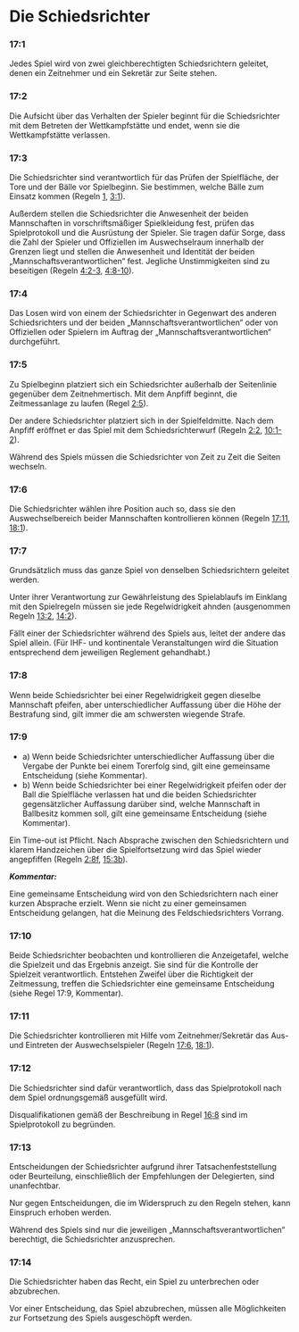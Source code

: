# Die Schiedsrichter

### 17:1
Jedes Spiel wird von zwei gleichberechtigten Schiedsrichtern
geleitet, denen ein Zeitnehmer und ein Sekretär zur Seite stehen.

### 17:2
Die Aufsicht über das Verhalten der Spieler beginnt für die
Schiedsrichter mit dem Betreten der Wettkampfstätte und endet,
wenn sie die Wettkampfstätte verlassen.

### 17:3
Die Schiedsrichter sind verantwortlich für das Prüfen der Spielfläche,
der Tore und der Bälle vor Spielbeginn. Sie bestimmen, welche Bälle
zum Einsatz kommen (Regeln [1](#1:1), [3:1](#3:1)).

Außerdem stellen die Schiedsrichter die Anwesenheit der beiden
Mannschaften in vorschriftsmäßiger Spielkleidung fest, prüfen das
Spielprotokoll und die Ausrüstung der Spieler. Sie tragen dafür
Sorge, dass die Zahl der Spieler und Offiziellen im Auswechselraum
innerhalb der Grenzen liegt und stellen die Anwesenheit und
Identität der beiden „Mannschaftsverantwortlichen“ fest. Jegliche
Unstimmigkeiten sind zu beseitigen (Regeln [4:2-3](#4:2), [4:8-10](#4:8)).

### 17:4
Das Losen wird von einem der Schiedsrichter in Gegenwart des
anderen Schiedsrichters und der beiden „Mannschaftsverantwortlichen“ oder von Offiziellen oder Spielern im Auftrag der
„Mannschaftsverantwortlichen“ durchgeführt.

### 17:5
Zu Spielbeginn platziert sich ein Schiedsrichter außerhalb der
Seitenlinie gegenüber dem Zeitnehmertisch. Mit dem Anpfiff beginnt,
die Zeitmessanlage zu laufen (Regel [2:5](#2:5)).

Der andere Schiedsrichter platziert sich in der Spielfeldmitte. Nach
dem Anpfiff eröffnet er das Spiel mit dem Schiedsrichterwurf (Regeln [2:2](#2:2), [10:1-2](#10:1)).

Während des Spiels müssen die Schiedsrichter von Zeit zu Zeit die
Seiten wechseln.

### 17:6
Die Schiedsrichter wählen ihre Position auch so, dass sie den
Auswechselbereich beider Mannschaften kontrollieren können (Regeln [17:11](#17:11), [18:1](#18:1)).

### 17:7
Grundsätzlich muss das ganze Spiel von denselben Schiedsrichtern
geleitet werden.

Unter ihrer Verantwortung zur Gewährleistung des Spielablaufs im
Einklang mit den Spielregeln müssen sie jede Regelwidrigkeit
ahnden (ausgenommen Regeln [13:2](#13:2), [14:2](#14:2)).

Fällt einer der Schiedsrichter während des Spiels aus, leitet der
andere das Spiel allein. (Für IHF- und kontinentale Veranstaltungen
wird die Situation entsprechend dem jeweiligen Reglement
gehandhabt.)

### 17:8
Wenn beide Schiedsrichter bei einer Regelwidrigkeit gegen dieselbe
Mannschaft pfeifen, aber unterschiedlicher Auffassung über die
Höhe der Bestrafung sind, gilt immer die am schwersten wiegende
Strafe.

### 17:9
- a) Wenn beide Schiedsrichter unterschiedlicher Auffassung über die
Vergabe der Punkte bei einem Torerfolg sind, gilt eine
gemeinsame Entscheidung (siehe Kommentar).
- b) Wenn beide Schiedsrichter bei einer Regelwidrigkeit pfeifen oder
der Ball die Spielfläche verlassen hat und die beiden
Schiedsrichter gegensätzlicher Auffassung darüber sind, welche
Mannschaft in Ballbesitz kommen soll, gilt eine gemeinsame
Entscheidung (siehe Kommentar).

Ein Time-out ist Pflicht. Nach Absprache zwischen den
Schiedsrichtern und klarem Handzeichen über die Spielfortsetzung
wird das Spiel wieder angepfiffen (Regeln [2:8f](#2:8), [15:3b](#15:3)).

***Kommentar:***

Eine gemeinsame Entscheidung wird von den Schiedsrichtern nach einer
kurzen Absprache erzielt. Wenn sie nicht zu einer gemeinsamen
Entscheidung gelangen, hat die Meinung des Feldschiedsrichters Vorrang.

### 17:10
Beide Schiedsrichter beobachten und kontrollieren die Anzeigetafel,
welche die Spielzeit und das Ergebnis anzeigt. Sie sind für die
Kontrolle der Spielzeit verantwortlich. Entstehen Zweifel über die
Richtigkeit der Zeitmessung, treffen die Schiedsrichter eine
gemeinsame Entscheidung (siehe Regel 17:9, Kommentar).

### 17:11 
Die Schiedsrichter kontrollieren mit Hilfe vom Zeitnehmer/Sekretär
das Aus- und Eintreten der Auswechselspieler (Regeln [17:6](#17:6), [18:1](#18:1)).

### 17:12
Die Schiedsrichter sind dafür verantwortlich, dass das Spielprotokoll
nach dem Spiel ordnungsgemäß ausgefüllt wird.

Disqualifikationen gemäß der Beschreibung in  Regel [16:8](#16:8) sind im
Spielprotokoll zu begründen.

### 17:13
Entscheidungen der Schiedsrichter aufgrund ihrer
Tatsachenfeststellung oder Beurteilung, einschließlich der
Empfehlungen der Delegierten, sind unanfechtbar.

Nur gegen Entscheidungen, die im Widerspruch zu den Regeln
stehen, kann Einspruch erhoben werden.

Während des Spiels sind nur die jeweiligen
„Mannschaftsverantwortlichen“ berechtigt, die Schiedsrichter
anzusprechen.

### 17:14
Die Schiedsrichter haben das Recht, ein Spiel zu unterbrechen oder
abzubrechen.

Vor einer Entscheidung, das Spiel abzubrechen, müssen alle
Möglichkeiten zur Fortsetzung des Spiels ausgeschöpft werden.
